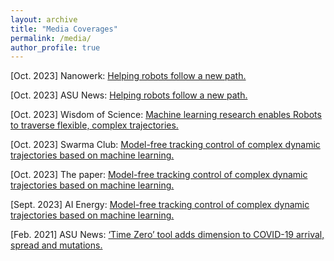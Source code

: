 ```yaml
---
layout: archive
title: "Media Coverages"
permalink: /media/
author_profile: true
---
```


[Oct. 2023] Nanowerk: <a href="https://www.nanowerk.com/news2/robotics/newsid=63856.php"> Helping robots follow a new path.</a>

[Oct. 2023] ASU News: <a href="https://news.asu.edu/20231012-helping-robots-follow-new-path"> Helping robots follow a new path.</a>

[Oct. 2023] Wisdom of Science: <a href="https://wisdomofscience.com/machine-learning-research-enables-robots-to-traverse-flexible-complex-trajectories"> Machine learning research enables Robots to traverse flexible, complex trajectories.</a>

[Oct. 2023] Swarma Club: <a href="https://swarma.org/?p=45503"> Model-free tracking control of complex dynamic trajectories based on machine learning.</a>

[Oct. 2023] The paper: <a href="https://m.thepaper.cn/newsDetail_forward_24825013"> Model-free tracking control of complex dynamic trajectories based on machine learning.</a>

[Sept. 2023] AI Energy: <a href="https://mp.weixin.qq.com/s/wLU4S18U-DqYGZsUXB__Mg"> Model-free tracking control of complex dynamic trajectories based on machine learning.</a>

[Feb. 2021] ASU News: <a href="https://news.asu.edu/20210216-global-engagement-time-zero-tool-adds-dimension-covid-19-arrival-spread-and-mutations">‘Time Zero’ tool adds dimension to COVID-19 arrival, spread and mutations.</a>




